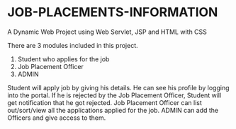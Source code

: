 # JOB-PLACEMENTS-INFORMATION
A Dynamic Web Project using Web Servlet, JSP and HTML with CSS

There are 3 modules included in this project.
1. Student who applies for the job
2. Job Placement Officer
3. ADMIN

Student will apply job by giving his details. He can see his profile by logging into the portal. If he is rejected by the Job Placement Officer, Student will get notification that he got rejected.
Job Placement Officer can list out/sort/view all the applications applied for the job.
ADMIN can add the Officers and give access to them.
